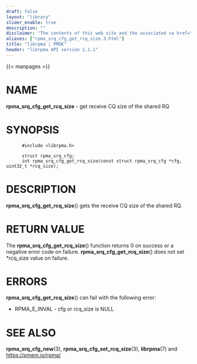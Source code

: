 ```yaml
---
draft: false
layout: "library"
slider_enable: true
description: ""
disclaimer: "The contents of this web site and the associated <a href=\"https://github.com/pmem\">GitHub repositories</a> are BSD-licensed open source."
aliases: ["rpma_srq_cfg_get_rcq_size.3.html"]
title: "librpma | PMDK"
header: "librpma API version 1.1.1"
---
```

{{< manpages >}}

[comment]: <> (SPDX-License-Identifier: BSD-3-Clause)
[comment]: <> (Copyright 2020-2023, Intel Corporation)

# NAME

**rpma_srq_cfg_get_rcq_size** - get receive CQ size of the shared RQ

# SYNOPSIS

          #include <librpma.h>

          struct rpma_srq_cfg;
          int rpma_srq_cfg_get_rcq_size(const struct rpma_srq_cfg *cfg, uint32_t *rcq_size);

# DESCRIPTION

**rpma_srq_cfg_get_rcq_size**() gets the receive CQ size of the shared
RQ.

# RETURN VALUE

The **rpma_srq_cfg_get_rcq_size**() function returns 0 on success or a
negative error code on failure. **rpma_srq_cfg_get_rcq_size**() does not
set \*rcq_size value on failure.

# ERRORS

**rpma_srq_cfg_get_rcq_size**() can fail with the following error:

-   RPMA_E\_INVAL - cfg or rcq_size is NULL

# SEE ALSO

**rpma_srq_cfg_new**(3), **rpma_srq_cfg_set_rcq_size**(3),
**librpma**(7) and https://pmem.io/rpma/
